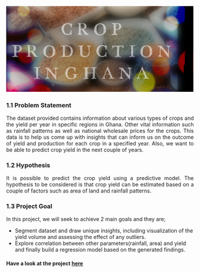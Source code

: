 <img src="CROP.PNG" style="float:center;width:900px;">
<p style="text-align:justify;">

### 1.1 Problem Statement <a id='ps'></a>

<p style="text-align:justify;">The dataset provided contains information about various types of crops and the yield per year in specific regions in Ghana. Other vital information such as rainfall patterns as well as national wholesale prices for the crops. This data is to help us come up with insights that can inform us on the outcome of yield and production for each crop in a specified year. Also, we want to be able to predict crop yield in the next couple of years.</p>

### 1.2 Hypothesis <a id='hs'></a>

<p style="text-align:justify;">It is possible to predict the crop yield using a predictive model. The hypothesis to be considered is that crop yield can be estimated based on a couple of factors such as area of land and rainfall patterns.</p>

### 1.3 Project Goal <a id='pg'></a>

<p style="text-align:justify;">In this project, we will seek to achieve 2 main goals and they are;</p>

* Segment dataset and draw unique insights, including visualization of the yield volume and assessing the effect of any outliers.
* Explore correlation between other parameters(rainfall, area) and yield and finally build a regression model based on the generated findings. 

#### Have a look at the project [here](https://github.com/Swintabel/GHANA-CROP-PRODUCTION/blob/main/CROP%20PRODUCTION.ipynb)
